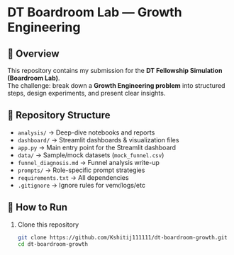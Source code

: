 # DT Boardroom Lab — Growth Engineering

## 📌 Overview
This repository contains my submission for the **DT Fellowship Simulation (Boardroom Lab)**.  
The challenge: break down a **Growth Engineering problem** into structured steps, design experiments, and present clear insights.

## 📂 Repository Structure
- `analysis/` → Deep-dive notebooks and reports  
- `dashboard/` → Streamlit dashboards & visualization files  
- `app.py` → Main entry point for the Streamlit dashboard  
- `data/` → Sample/mock datasets (`mock_funnel.csv`)  
- `funnel_diagnosis.md` → Funnel analysis write-up  
- `prompts/` → Role-specific prompt strategies  
- `requirements.txt` → All dependencies  
- `.gitignore` → Ignore rules for venv/logs/etc  

## 🚀 How to Run
1. Clone this repository  
   ```bash
   git clone https://github.com/Kshitij111111/dt-boardroom-growth.git
   cd dt-boardroom-growth
